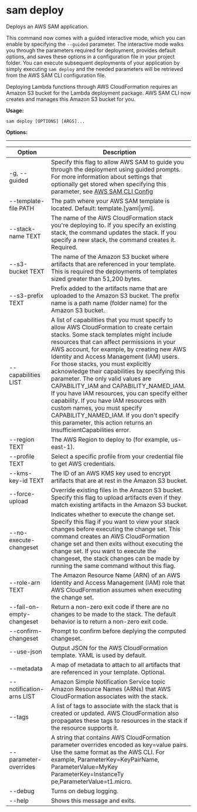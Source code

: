 # sam deploy<a name="sam-cli-command-reference-sam-deploy"></a>

Deploys an AWS SAM application\.

This command now comes with a guided interactive mode, which you can enable by specifying the `--guided` parameter\. The interactive mode walks you through the parameters required for deployment, provides default options, and saves these options in a configuration file in your project folder\. You can execute subsequent deployments of your application by simply executing `sam deploy` and the needed parameters will be retrieved from the AWS SAM CLI configuration file\.

Deploying Lambda functions through AWS CloudFormation requires an Amazon S3 bucket for the Lambda deployment package\. AWS SAM CLI now creates and manages this Amazon S3 bucket for you\.

**Usage:**

```
sam deploy [OPTIONS] [ARGS]...
```

**Options:**


****  

| Option | Description | 
| --- | --- | 
| \-g, \-\-guided |  Specify this flag to allow AWS SAM to guide you through the deployment using guided prompts\. For more information about settings that optionally get stored when specifying this parameter, see [AWS SAM CLI Config](serverless-sam-cli-config.md)  | 
| \-\-template\-file PATH | The path where your AWS SAM template is located\. Default: template\.\[yaml\|yml\]\. | 
| \-\-stack\-name TEXT | The name of the AWS CloudFormation stack you're deploying to\. If you specify an existing stack, the command updates the stack\. If you specify a new stack, the command creates it\. Required\. | 
| \-\-s3\-bucket TEXT | The name of the Amazon S3 bucket where artifacts that are referenced in your template\. This is required the deployments of templates sized greater than 51,200 bytes\. | 
| \-\-s3\-prefix TEXT | Prefix added to the artifacts name that are uploaded to the Amazon S3 bucket\. The prefix name is a path name \(folder name\) for the Amazon S3 bucket\. | 
| \-\-capabilities LIST |  A list of capabilities that you must specify to allow AWS CloudFormation to create certain stacks\. Some stack templates might include resources that can affect permissions in your AWS account, for example, by creating new AWS Identity and Access Management \(IAM\) users\. For those stacks, you must explicitly acknowledge their capabilities by specifying this parameter\. The only valid values are CAPABILITY\_IAM and CAPABILITY\_NAMED\_IAM\. If you have IAM resources, you can specify either capability\. If you have IAM resources with custom names, you must specify CAPABILITY\_NAMED\_IAM\. If you don't specify this parameter, this action returns an InsufficientCapabilities error\. | 
| \-\-region TEXT | The AWS Region to deploy to \(for example, us\-east\-1\)\. | 
| \-\-profile TEXT | Select a specific profile from your credential file to get AWS credentials\. | 
| \-\-kms\-key\-id TEXT | The ID of an AWS KMS key used to encrypt artifacts that are at rest in the Amazon S3 bucket\. | 
| \-\-force\-upload | Override existing files in the Amazon S3 bucket\. Specify this flag to upload artifacts even if they match existing artifacts in the Amazon S3 bucket\. | 
| \-\-no\-execute\-changeset | Indicates whether to execute the change set\. Specify this flag if you want to view your stack changes before executing the change set\. This command creates an AWS CloudFormation change set and then exits without executing the change set\. If you want to execute the changeset, the stack changes can be made by running the same command without this flag\. | 
| \-\-role\-arn TEXT | The Amazon Resource Name \(ARN\) of an AWS Identity and Access Management \(IAM\) role that AWS CloudFormation assumes when executing the change set\. | 
| \-\-fail\-on\-empty\-changeset | Return a non\-zero exit code if there are no changes to be made to the stack\. The default behavior is to return a non\-zero exit code\. | 
| \-\-confirm\-changeset | Prompt to confirm before deplying the computed changeset\. | 
| \-\-use\-json | Output JSON for the AWS CloudFormation template\. YAML is used by default\. | 
| \-\-metadata | A map of metadata to attach to all artifacts that are referenced in your template\. Optional\. | 
| \-\-notification\-arns LIST | Amazon Simple Notification Service topic Amazon Resource Names \(ARNs\) that AWS CloudFormation associates with the stack\. | 
| \-\-tags | A list of tags to associate with the stack that is created or updated\. AWS CloudFormation also propagates these tags to resources in the stack if the resource supports it\. | 
| \-\-parameter\-overrides | A string that contains AWS CloudFormation parameter overrides encoded as key=value pairs\. Use the same format as the AWS CLI\. For example, ParameterKey=KeyPairName, ParameterValue=MyKey ParameterKey=InstanceTy pe,ParameterValue=t1\.micro\. | 
| \-\-debug | Turns on debug logging\. | 
| \-\-help | Shows this message and exits\. | 
